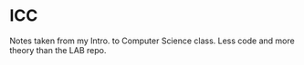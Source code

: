 # ICC
Notes taken from my Intro. to Computer Science class. Less code and more theory than the LAB repo.
